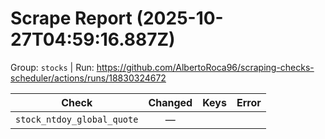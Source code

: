 # Scrape Report (2025-10-27T04:59:16.887Z)

Group: `stocks`  |  Run: https://github.com/AlbertoRoca96/scraping-checks-scheduler/actions/runs/18830324672

| Check | Changed | Keys | Error |
|---|:---:|:--|:--|
| `stock_ntdoy_global_quote` | — |  |  |
